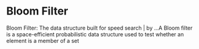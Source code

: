 # Bloom Filter

Bloom Filter: The data structure built for speed search | by ...A Bloom filter is a space-efficient probabilistic data structure used to test whether an element is a member of a set
